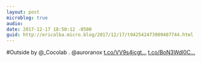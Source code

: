 ```yaml
---
layout: post
microblog: true
audio: 
date: 2017-12-17 18:50:12 -0500
guid: http://ericalba.micro.blog/2017/12/17/t942542473909407744.html
---
```

#Outside by @_Cocolab . @auroranox [t.co/VV9s4jcgt...](https://t.co/VV9s4jcgtM) [t.co/BoN3Wdl0C...](https://t.co/BoN3Wdl0CC)
